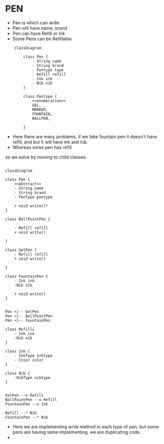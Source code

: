 # PEN

- Pen is which can write
- Pen will have name, brand
- Pen can have Refill or Ink
- Some Pens can be Refillable.

```mermaid
    classDiagram

        class Pen {
            - String name
            - String brand
            - Pentype type
            - Refill refill
            - Ink ink
            - Nib nib
        }

        class Pentype {
            <<enumeration>>
            GEL,
            MARKER,
            FOUNTAIN,
            BALLPEN,

        }

```

- Here there are many problems, if we take fountain pen it doesn't have refill, and but it will have ink and nib.
- Whereas some pen has refill

so we solve by moving to child classes.

```mermaid

classDiagram

class Pen {
    <<abstract>>
    - String name
    - String brand
    - PenType pentype

    + void write()*
}

class BallPointPen {

    - Refill refill
    + void write()

}

class GelPen {
    - Refill refill
    + void write()

}

class FountainPen {
    - Ink ink
    -Nib nib

    + void write()
}


Pen <|-- GelPen
Pen <|-- BallPointPen
Pen <|-- FountainPen

class Refill{
    - Ink ink
    -Nib nib
}

class Ink {
    - InkType inktype
    - Color color
}

class Nib {
    -NibType nibtype
}


GelPen --o Refill
BallPointPen --o Refill
FountainPen --o Ink

Refill --* Nib
FountainPen --* Nib

```

- Here we are implementing write method in each type of pen, but some pens are having same implementing, we are duplicating code.
-
